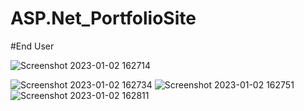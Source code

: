 # ASP.Net_PortfolioSite

#End User

![Screenshot 2023-01-02 162714](https://user-images.githubusercontent.com/58660686/210237808-943859cc-56fb-4e8a-87bc-451101f72247.png)

![Screenshot 2023-01-02 162734](https://user-images.githubusercontent.com/58660686/210237847-3276225b-a60d-4678-97e0-ad6046d60bf5.png)
![Screenshot 2023-01-02 162751](https://user-images.githubusercontent.com/58660686/210237856-3fa49e0a-ba6a-4ee5-a47c-de8d0431dbe6.png)
![Screenshot 2023-01-02 162811](https://user-images.githubusercontent.com/58660686/210237870-f0eb669a-338c-46b6-b4bc-5a51614c7aeb.png)
